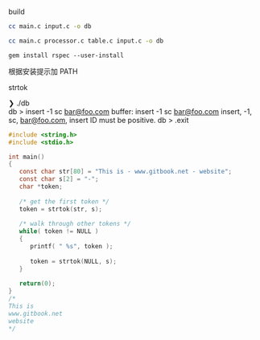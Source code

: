 build

```bash
cc main.c input.c -o db
```

```bash
cc main.c processor.c table.c input.c -o db
```

```
gem install rspec --user-install
```
根据安装提示加 PATH


strtok

❯ ./db   
db > insert -1 sc bar@foo.com
buffer: insert -1 sc bar@foo.com
insert, -1, sc, bar@foo.com, insert
ID must be positive.
db > .exit

```c
#include <string.h>
#include <stdio.h>

int main()
{
   const char str[80] = "This is - www.gitbook.net - website";
   const char s[2] = "-";
   char *token;
   
   /* get the first token */
   token = strtok(str, s);
   
   /* walk through other tokens */
   while( token != NULL ) 
   {
      printf( " %s", token );
    
      token = strtok(NULL, s);
   }
   
   return(0);
}
/*
This is 
www.gitbook.net 
website
*/
```


